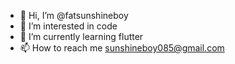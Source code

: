 - 👋 Hi, I’m @fatsunshineboy
- 👀 I’m interested in code
- 🌱 I’m currently learning flutter
- 📫 How to reach me sunshineboy085@gmail.com

<!---
fatsunshineboy/fatsunshineboy is a ✨ special ✨ repository because its `README.md` (this file) appears on your GitHub profile.
You can click the Preview link to take a look at your changes.
--->
